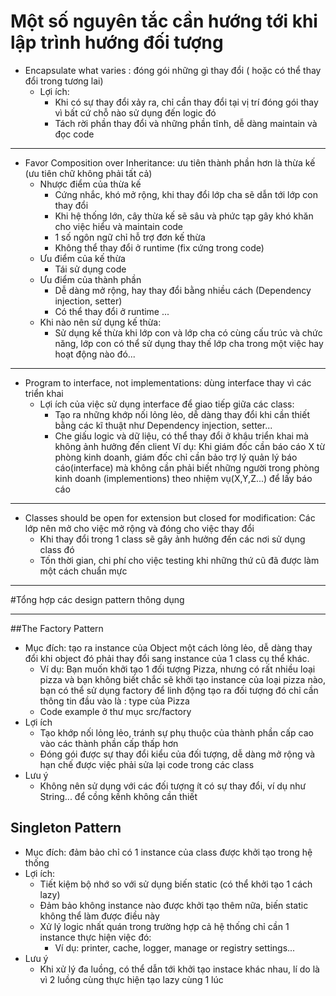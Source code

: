 # Một số nguyên tắc cần hướng tới khi lập trình hướng đối tượng
* Encapsulate what varies : đóng gói những gì thay đổi ( hoặc có thể thay đổi trong tương lai)
  * Lợi ích:
    * Khi có sự thay đổi xảy ra, chỉ cần thay đổi tại vị trí đóng gói thay vì bất cứ chỗ nào sử dụng đến logic đó
    * Tách rời phần thay đổi và những phần tĩnh, dễ dàng maintain và đọc code
-------
* Favor Composition over Inheritance: ưu tiên thành phần hơn là thừa kế (ưu tiên chữ không phải tất cả)
  * Nhược điểm của thừa kế
    * Cứng nhắc, khó mở rộng, khi thay đổi lớp cha sẽ dẫn tới lớp con thay đổi
    * Khi hệ thống lớn, cây thừa kế sẽ sâu và phức tạp gây khó khăn cho việc hiểu và maintain code
    * 1 số ngôn ngữ chỉ hỗ trợ đơn kế thừa
    * Không thể thay đổi ở runtime (fix cứng trong code)
  * Ưu điểm của kế thừa
    * Tái sử dụng code
  * Ưu điểm của thành phần
    * Dễ dàng mở rộng, hay thay đổi bằng nhiều cách (Dependency injection, setter)
    * Có thể thay đổi ở runtime
    ...
  * Khi nào nên sử dụng kế thừa:
    * Sử dụng kế thừa khi lớp con và lớp cha có cùng cấu trúc và chức năng,
    lớp con có thể sử dụng thay thế lớp cha trong một việc hay hoạt động nào đó...
----
* Program to interface, not implementations: dùng interface thay vì các triển khai
  * Lợi ích của việc sử dụng interface để giao tiếp giữa các class:
    * Tạo ra những khớp nối lỏng lẻo, dễ dàng thay đổi khi cần thiết
    bằng các kĩ thuật như Dependency injection, setter...
    * Che giấu logic và dữ liệu, có thể thay đổi ở khâu triển khai mà không ảnh hưởng đến client
  Ví dụ: Khi giám đốc cần báo cáo X từ phòng kinh doanh, giám đốc chỉ cần bảo trợ lý quản lý báo cáo(interface) 
    mà không cần phải biết những người trong phòng kinh doanh (implementions) theo nhiệm vụ(X,Y,Z...) để lấy báo cáo
----
* Classes should be open for extension but closed for modification: Các lớp nên mở cho việc mở rộng và đóng cho việc thay đổi
  * Khi thay đổi trong 1 class sẽ gây ảnh hưởng đến các nơi sử dụng class đó
  * Tốn thời gian, chi phí cho việc testing khi những thứ cũ đã được làm một cách chuẩn mực
----
#Tổng hợp các design pattern thông dụng

--------------------------------

##The Factory Pattern
* Mục đích: tạo ra instance của Object một cách lỏng lẻo, dễ dàng thay đổi khi object đó phải thay đổi sang instance
của 1 class cụ thể khác.
  * Ví dụ: Bạn muốn khởi tạo 1 đối tượng Pizza, nhưng có rất nhiều loại pizza và bạn không biết chắc sẽ khởi tạo instance của loại pizza nào, bạn có thể sử dụng 
  factory để linh động tạo ra đối tượng đó chỉ cần thông tin đầu vào là : type của Pizza
  * Code example ở thư mục src/factory
* Lợi ích
  * Tạo khớp nối lỏng lẻo, tránh sự phụ thuộc của thành phần cấp cao vào các thành phần cấp thấp hơn
  * Đóng gói được sự thay đổi kiểu của đối tượng, dễ dàng mở rộng và hạn chế được việc phải 
  sửa lại code trong các class
* Lưu ý
  * Không nên sử dụng với các đối tượng ít có sự thay đổi, ví dụ như String... 
  để cồng kềnh không cần thiết 


## Singleton Pattern
* Mục đích: đảm bảo chỉ có 1 instance của class được khởi tạo trong hệ thống
* Lợi ích:
  * Tiết kiệm bộ nhớ so với sử dụng biến static (có thể khởi tạo 1 cách lazy)
  * Đảm bảo không instance nào được khởi tạo thêm nữa, biến static không thể làm được điều này
  * Xử lý logic nhất quán trong trường hợp cả hệ thống chỉ cần 1 instance thực hiện việc đó:
    * Ví dụ: printer, cache, logger, manage or registry settings...
* Lưu ý
  * Khi xử lý đa luồng, có thể dẫn tới khởi tạo instace khác nhau, lí do là vì 2 luồng cùng thực hiện tạo lazy cùng 1 lúc
  